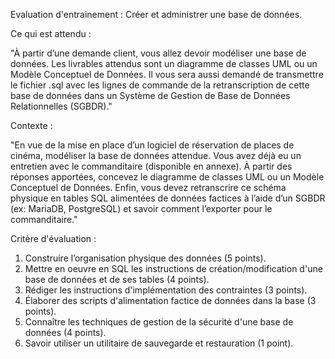 Evaluation d'entrainement : Créer et administrer une base de données.

Ce qui est attendu :

"À partir d’une demande client, vous allez devoir modéliser une base de données.
Les livrables attendus sont un diagramme de classes UML ou un Modèle Conceptuel de Données.
Il vous sera aussi demandé de transmettre le fichier .sql avec les lignes de commande de la retranscription
de cette base de données dans un Système de Gestion de Base de Données Relationnelles (SGBDR)."

Contexte :

"En vue de la mise en place d’un logiciel de réservation de places de cinéma, modéliser la base de données
attendue.
Vous avez déjà eu un entretien avec le commanditaire (disponible en annexe). À partir des réponses
apportées, concevez le diagramme de classes UML ou un Modèle Conceptuel de Données.
Enfin, vous devez retranscrire ce schéma physique en tables SQL alimentées de données factices à l’aide
d’un SGBDR (ex: MariaDB, PostgreSQL) et savoir comment l’exporter pour le commanditaire."

Critère d'évaluation :

1. Construire l’organisation physique des données (5 points).
2. Mettre en oeuvre en SQL les instructions de création/modification d'une base de données et de ses
tables (4 points).
3. Rédiger les instructions d'implémentation des contraintes (3 points).
4. Élaborer des scripts d'alimentation factice de données dans la base (3 points).
5. Connaître les techniques de gestion de la sécurité d'une base de données (4 points).
6. Savoir utiliser un utilitaire de sauvegarde et restauration (1 point).
